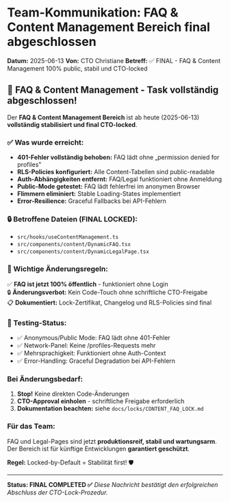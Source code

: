 
# Team-Kommunikation: FAQ & Content Management Bereich final abgeschlossen

**Datum:** 2025-06-13
**Von:** CTO Christiane
**Betreff:** ✅ FINAL - FAQ & Content Management 100% public, stabil und CTO-locked

## 🎉 FAQ & Content Management - Task vollständig abgeschlossen! 

Der **FAQ & Content Management Bereich** ist ab heute (2025-06-13) **vollständig stabilisiert und final CTO-locked**.

### ✅ Was wurde erreicht:
- **401-Fehler vollständig behoben:** FAQ lädt ohne „permission denied for profiles"
- **RLS-Policies konfiguriert:** Alle Content-Tabellen sind public-readable
- **Auth-Abhängigkeiten entfernt:** FAQ/Legal funktioniert ohne Anmeldung
- **Public-Mode getestet:** FAQ lädt fehlerfrei im anonymen Browser
- **Flimmern eliminiert:** Stable Loading-States implementiert
- **Error-Resilience:** Graceful Fallbacks bei API-Fehlern

### 🔒 Betroffene Dateien (FINAL LOCKED):
- `src/hooks/useContentManagement.ts`
- `src/components/content/DynamicFAQ.tsx`
- `src/components/content/DynamicLegalPage.tsx`

### 🚨 Wichtige Änderungsregeln:
✅ **FAQ ist jetzt 100% öffentlich** - funktioniert ohne Login  
🔒 **Änderungsverbot:** Kein Code-Touch ohne schriftliche CTO-Freigabe  
📋 **Dokumentiert:** Lock-Zertifikat, Changelog und RLS-Policies sind final  

### 🧪 Testing-Status:
- ✅ Anonymous/Public Mode: FAQ lädt ohne 401-Fehler
- ✅ Network-Panel: Keine /profiles-Requests mehr
- ✅ Mehrsprachigkeit: Funktioniert ohne Auth-Context
- ✅ Error-Handling: Graceful Degradation bei API-Fehlern

### Bei Änderungsbedarf:
1. **Stop!** Keine direkten Code-Änderungen
2. **CTO-Approval einholen** - schriftliche Freigabe erforderlich
3. **Dokumentation beachten:** siehe `docs/locks/CONTENT_FAQ_LOCK.md`

### Für das Team:
FAQ und Legal-Pages sind jetzt **produktionsreif, stabil und wartungsarm**. Der Bereich ist für künftige Entwicklungen **garantiert geschützt**.

**Regel:** Locked-by-Default = Stabilität first! 🛡️

---
**Status: FINAL COMPLETED ✅**
*Diese Nachricht bestätigt den erfolgreichen Abschluss der CTO-Lock-Prozedur.*

